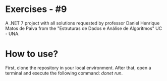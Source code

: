 # Exercises - #9
A .NET 7 project with all solutions requested by professor Daniel Henrique Matos de Paiva from the "Estruturas de Dados e Análise de Algoritmos" UC - UNA.

# How to use?
First, clone the repository in your local environment. After that, open a terminal and execute the following command: _donet run_.
